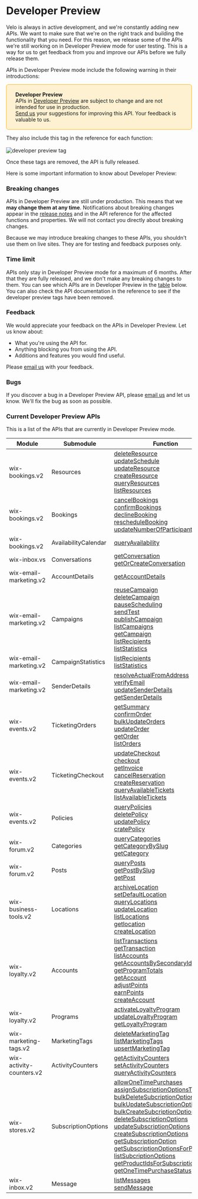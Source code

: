 


# Developer Preview


Velo is always in active development, and we're constantly adding new APIs. We want to make sure that we're on the right track and building the functionality that you need. For this reason, we release some of the APIs we're still working on in Developer Preview mode for user testing. This is a way for us to get feedback from you and improve our APIs before we fully release them.

APIs in Developer Preview mode include the following warning in their introductions:

<div style="background-color: #FEF1D1; padding: 18px 24px; border-radius: 6px; border: 1px solid #FDB10C; box-sizing: border-box; display: inline-block">
    <b>Developer Preview</b>
    <br/>
    <span>APIs in <a href="https://www.wix.com/velo/reference/api-overview/developer-preview">Developer Preview</a> are subject to change and are not intended for use in production.<br/><a href="mailto:velo-preview-feedback@wix.com">Send us</a> your suggestions for improving this API. Your feedback is valuable to us.</span>
</div>

They also include this tag in the reference for each function:  
</br>
![developer preview tag](https://user-images.githubusercontent.com/89579857/213133550-2b4fa3e8-e8fc-4513-a733-00abcc70925c.png)

Once these tags are removed, the API is fully released.

Here is some important information to know about Developer Preview:

### Breaking changes 



APIs in Developer Preview are still under production. This means that we **may change them at any time**. Notifications about breaking changes appear in the [release notes](/release-notes) and in the API reference for the affected functions and properties. We will not contact you directly about breaking changes. 


Because we may introduce breaking changes to these APIs, you shouldn't use them on live sites. They are for testing and feedback purposes only.

### Time limit 
APIs only stay in Developer Preview mode for a maximum of 6 months. After that they are fully released, and we don't make any breaking changes to them. You can see which APIs are in Developer Preview in the [table](#current-developer-preview-apis) below. You can also check the API documentation in the reference to see if the developer preview tags have been removed.
### Feedback 
We would appreciate your feedback on the APIs in Developer Preview. Let us know about:

* What you're using the API for.
* Anything blocking you from using the API.
* Additions and features you would find useful.

Please [email us](mailto:velo-preview-feedback@wix.com) with your feedback.

### Bugs 
If you discover a bug in a Developer Preview API, please [email us](mailto:velo-preview-feedback@wix.com) and let us know.  We'll fix the bug as soon as possible.

### Current Developer Preview APIs 

This is a list of the APIs that are currently in Developer Preview mode.

| Module | Submodule | Function |
|---|---|---|
| wix-bookings.v2 | Resources | [deleteResource](https://www.wix.com/velo/reference/wix-bookings-v2/resources/deleteresource "anchor")<br>[updateSchedule](https://www.wix.com/velo/reference/wix-bookings-v2/resources/updateschedule "anchor")<br>[updateResource](https://www.wix.com/velo/reference/wix-bookings-v2/resources/updateresource "anchor")<br>[createResource](https://www.wix.com/velo/reference/wix-bookings-v2/resources/createresource "anchor")<br>[queryResources](https://www.wix.com/velo/reference/wix-bookings-v2/resources/queryresources "anchor")<br>[listResources](https://www.wix.com/velo/reference/wix-bookings-v2/resources/listresources "anchor") |
| wix-bookings.v2 | Bookings | [cancelBookings](https://www.wix.com/velo/reference/wix-bookings-v2/bookings/cancelbookings "anchor")<br>[confirmBookings](https://www.wix.com/velo/reference/wix-bookings-v2/bookings/confirmbookings "anchor")<br>[declineBooking](https://www.wix.com/velo/reference/wix-bookings-v2/bookings/declinebooking "anchor")<br>[rescheduleBooking](https://www.wix.com/velo/reference/wix-bookings-v2/bookings/reschedulebooking "anchor")<br>[updateNumberOfParticipants](https://www.wix.com/velo/reference/wix-bookings-v2/bookings/updatenumberofparticipants "anchor") |
| wix-bookings.v2 | AvailabilityCalendar | [queryAvailability](https://www.wix.com/velo/reference/wix-bookings-v2/availabilitycalendar/queryavailability "anchor") |
| wix-inbox.vs | Conversations | [getConversation](https://www.wix.com/velo/reference/wix-inbox-vs/conversations/getconversation "anchor")<br>[getOrCreateConversation](https://www.wix.com/velo/reference/wix-inbox-vs/conversations/getorcreateconversation "anchor") |
| wix-email-marketing.v2 | AccountDetails | [getAccountDetails](https://www.wix.com/velo/reference/wix-email-marketing-v2/accountdetails/getaccountdetails "anchor") |
| wix-email-marketing.v2 | Campaigns | [reuseCampaign](https://www.wix.com/velo/reference/wix-email-marketing-v2/campaigns/reusecampaign "anchor")<br>[deleteCampaign](https://www.wix.com/velo/reference/wix-email-marketing-v2/campaigns/deletecampaign "anchor")<br>[pauseScheduling](https://www.wix.com/velo/reference/wix-email-marketing-v2/campaigns/pausescheduling "anchor")<br>[sendTest](https://www.wix.com/velo/reference/wix-email-marketing-v2/campaigns/sendtest "anchor")<br>[publishCampaign](https://www.wix.com/velo/reference/wix-email-marketing-v2/campaigns/publishcampaign "anchor")<br>[listCampaigns](https://www.wix.com/velo/reference/wix-email-marketing-v2/campaigns/listcampaigns "anchor")<br>[getCampaign](https://www.wix.com/velo/reference/wix-email-marketing-v2/campaigns/getcampaign "anchor")<br>[listRecipients](https://www.wix.com/velo/reference/wix-email-marketing-v2/campaigns/listrecipients "anchor")<br>[listStatistics](https://www.wix.com/velo/reference/wix-email-marketing-v2/campaigns/liststatistics "anchor") |
| wix-email-marketing.v2 | CampaignStatistics | [listRecipients](https://www.wix.com/velo/reference/wix-email-marketing-v2/campaignstatistics/listrecipients "anchor")<br>[listStatistics](https://www.wix.com/velo/reference/wix-email-marketing-v2/campaignstatistics/liststatistics "anchor") |
| wix-email-marketing.v2 | SenderDetails | [resolveActualFromAddress](https://www.wix.com/velo/reference/wix-email-marketing-v2/senderdetails/resolveactualfromaddress "anchor")<br>[verifyEmail](https://www.wix.com/velo/reference/wix-email-marketing-v2/senderdetails/verifyemail "anchor")<br>[updateSenderDetails](https://www.wix.com/velo/reference/wix-email-marketing-v2/senderdetails/updatesenderdetails "anchor")<br>[getSenderDetails](https://www.wix.com/velo/reference/wix-email-marketing-v2/senderdetails/getsenderdetails "anchor") |
| wix-events.v2 | TicketingOrders | [getSummary](https://www.wix.com/velo/reference/wix-events-v2/ticketingorders/getsummary "anchor")<br>[confirmOrder](https://www.wix.com/velo/reference/wix-events-v2/ticketingorders/confirmorder "anchor")<br>[bulkUpdateOrders](https://www.wix.com/velo/reference/wix-events-v2/ticketingorders/bulkupdateorders "anchor")<br>[updateOrder](https://www.wix.com/velo/reference/wix-events-v2/ticketingorders/updateorder "anchor")<br>[getOrder](https://www.wix.com/velo/reference/wix-events-v2/ticketingorders/getorder "anchor")<br>[listOrders](https://www.wix.com/velo/reference/wix-events-v2/ticketingorders/listorders "anchor") |
| wix-events.v2 | TicketingCheckout | [updateCheckout](https://www.wix.com/velo/reference/wix-events-v2/ticketingcheckout/updatecheckout "anchor")<br>[checkout](https://www.wix.com/velo/reference/wix-events-v2/ticketingcheckout/checkout "anchor")<br>[getInvoice](https://www.wix.com/velo/reference/wix-events-v2/ticketingcheckout/getinvoice "anchor")<br>[cancelReservation](https://www.wix.com/velo/reference/wix-events-v2/ticketingcheckout/cancelreservation "anchor")<br>[createReservation](https://www.wix.com/velo/reference/wix-events-v2/ticketingcheckout/createreservation "anchor")<br>[queryAvailableTickets](https://www.wix.com/velo/reference/wix-events-v2/ticketingcheckout/queryavailabletickets "anchor")<br>[listAvailableTickets](https://www.wix.com/velo/reference/wix-events-v2/ticketingcheckout/listavailabletickets "anchor") |
| wix-events.v2 | Policies | [queryPolicies](https://www.wix.com/velo/reference/wix-events-v2/policies/querypolicies "anchor")<br>[deletePolicy](https://www.wix.com/velo/reference/wix-events-v2/policies/deletepolicy "anchor")<br>[updatePolicy](https://www.wix.com/velo/reference/wix-events-v2/policies/updatepolicy "anchor")<br>[cratePolicy](https://www.wix.com/velo/reference/wix-events-v2/policies/cratepolicy "anchor") |
| wix-forum.v2 | Categories | [queryCategories](https://www.wix.com/velo/reference/wix-forum-v2/categories/querycategories "anchor")<br>[getCategoryBySlug](https://www.wix.com/velo/reference/wix-forum-v2/categories/getcategorybyslug "anchor")<br>[getCategory](https://www.wix.com/velo/reference/wix-forum-v2/categories/getcategory "anchor") |
| wix-forum.v2 | Posts | [queryPosts](https://www.wix.com/velo/reference/wix-forum-v2/posts/queryposts "anchor")<br>[getPostBySlug](https://www.wix.com/velo/reference/wix-forum-v2/posts/getpostbyslug "anchor")<br>[getPost](https://www.wix.com/velo/reference/wix-forum-v2/posts/getpost "anchor") |
| wix-business-tools.v2 | Locations | [archiveLocation](https://www.wix.com/velo/reference/wix-business-tools-v2/locations/archivelocation "anchor")<br>[setDefaultLocation](https://www.wix.com/velo/reference/wix-business-tools-v2/locations/setdefaultlocation "anchor")<br>[queryLocations](https://www.wix.com/velo/reference/wix-business-tools-v2/locations/querylocations "anchor")<br>[updateLocation](https://www.wix.com/velo/reference/wix-business-tools-v2/locations/updatelocation "anchor")<br>[listLocations](https://www.wix.com/velo/reference/wix-business-tools-v2/locations/listlocations "anchor")<br>[getlocation](https://www.wix.com/velo/reference/wix-business-tools-v2/locations/getlocation "anchor")<br>[createLocation](https://www.wix.com/velo/reference/wix-business-tools-v2/locations/createlocation "anchor") |
| wix-loyalty.v2 | Accounts | [listTransactions](https://www.wix.com/velo/reference/wix-loyalty-v2/accounts/listtransactions "anchor")<br>[getTransaction](https://www.wix.com/velo/reference/wix-loyalty-v2/accounts/gettransaction "anchor")<br>[listAccounts](https://www.wix.com/velo/reference/wix-loyalty-v2/accounts/listaccounts "anchor")<br>[getAccountsBySecondaryId](https://www.wix.com/velo/reference/wix-loyalty-v2/accounts/getaccountsbysecondaryid "anchor")<br>[getProgramTotals](https://www.wix.com/velo/reference/wix-loyalty-v2/accounts/getprogramtotals "anchor")<br>[getAccount](https://www.wix.com/velo/reference/wix-loyalty-v2/accounts/getaccount "anchor")<br>[adjustPoints](https://www.wix.com/velo/reference/wix-loyalty-v2/accounts/adjustpoints "anchor")<br>[earnPoints](https://www.wix.com/velo/reference/wix-loyalty-v2/accounts/earnpoints "anchor")<br>[createAccount](https://www.wix.com/velo/reference/wix-loyalty-v2/accounts/createaccount "anchor") |
| wix-loyalty.v2 | Programs | [activateLoyaltyProgram](https://www.wix.com/velo/reference/wix-loyalty-v2/programs/activateloyaltyprogram "anchor")<br>[updateLoyaltyProgram](https://www.wix.com/velo/reference/wix-loyalty-v2/programs/updateloyaltyprogram "anchor")<br>[getLoyaltyProgram](https://www.wix.com/velo/reference/wix-loyalty-v2/programs/getloyaltyprogram "anchor") |
| wix-marketing-tags.v2 | MarketingTags | [deleteMarketingTag](https://www.wix.com/velo/reference/wix-marketing-tags-v2/marketingtags/deletemarketingtag "anchor")<br>[listMarketingTags](https://www.wix.com/velo/reference/wix-marketing-tags-v2/marketingtags/listmarketingtags "anchor")<br>[upsertMarketingTag](https://www.wix.com/velo/reference/wix-marketing-tags-v2/marketingtags/upsertmarketingtag "anchor") |
| wix-activity-counters.v2 | ActivityCounters | [getActivityCounters](https://www.wix.com/velo/reference/wix-activity-counters-v2/activitycounters/getactivitycounters "anchor")<br>[setActivityCounters](https://www.wix.com/velo/reference/wix-activity-counters-v2/activitycounters/setactivitycounters "anchor")<br>[queryActivityCounters](https://www.wix.com/velo/reference/wix-activity-counters-v2/activitycounters/queryactivitycounters "anchor") |
| wix-stores.v2 | SubscriptionOptions | [allowOneTimePurchases](https://www.wix.com/velo/reference/wix-stores-v2/subscriptionoptions/allowonetimepurchases "anchor")<br>[assignSubscriptionOptionsToProduct](https://www.wix.com/velo/reference/wix-stores-v2/subscriptionoptions/assignsubscriptionoptionstoproduct "anchor")<br>[bulkDeleteSubcriptionOptions](https://www.wix.com/velo/reference/wix-stores-v2/subscriptionoptions/bulkdeletesubcriptionoptions "anchor")<br>[bulkUpdateSubscriptionOptions](https://www.wix.com/velo/reference/wix-stores-v2/subscriptionoptions/bulkupdatesubscriptionoptions "anchor")<br>[bulkCreateSubcriptionOptions](https://www.wix.com/velo/reference/wix-stores-v2/subscriptionoptions/bulkcreatesubcriptionoptions "anchor")<br>[deleteSubscriptionOptions](https://www.wix.com/velo/reference/wix-stores-v2/subscriptionoptions/deletesubscriptionoptions "anchor")<br>[updateSubscriptionOptions](https://www.wix.com/velo/reference/wix-stores-v2/subscriptionoptions/updatesubscriptionoptions "anchor")<br>[createSubscriptionOptions](https://www.wix.com/velo/reference/wix-stores-v2/subscriptionoptions/createsubscriptionoptions "anchor")<br>[getSubscriptionOption](https://www.wix.com/velo/reference/wix-stores-v2/subscriptionoptions/getsubscriptionoption "anchor")<br>[getSubscriptionOptionsForProduct](https://www.wix.com/velo/reference/wix-stores-v2/subscriptionoptions/getsubscriptionoptionsforproduct "anchor")<br>[listSubcriptionOptions](https://www.wix.com/velo/reference/wix-stores-v2/subscriptionoptions/listsubcriptionoptions "anchor")<br>[getProductIdsForSubscriptionOption](https://www.wix.com/velo/reference/wix-stores-v2/subscriptionoptions/getproductidsforsubscriptionoption "anchor")<br>[getOneTimePurchaseStatus](https://www.wix.com/velo/reference/wix-stores-v2/subscriptionoptions/getonetimepurchasestatus "anchor") |
| wix-inbox.v2 | Message | [listMessages](https://www.wix.com/velo/reference/wix-inbox-v2/message/listmessages "anchor")<br>[sendMessage](https://www.wix.com/velo/reference/wix-inbox-v2/message/sendmessage "anchor") |




 